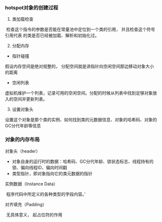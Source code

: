 ### hotspot对象的创建过程

1. 类加载检查

​	检查这个指令的参数是否能在常量池中定位到一个类的引用， 并且检查这个符号引用代表 的类是否已经被加载、解析和初始化过。

2. 分配内存

- 指针碰撞

假设内存空间是绝对规整的， 分配空间就是讲指针向空闲空间那边移动对象大小的距离

- 空闲列表

虚拟机维护一个列表，记录可用的空闲空间。分配的时候从列表中找到足够对象放入的空间并更新列表。

3. 设置对象头

设置这个对象是那个类的实例、如何找到类的元数据信息、对象的哈希码、对象的GC分代年龄等信息



### 对象的内存布局

对象头（header）

- 对象自身的运行时的数据：哈希码、GC分代年龄、锁状态标志、线程持有的锁、偏向线程ID、偏向时间戳
- 类型指针，即对象指向它的类元数据的指针

实例数据（Instance Data）

​	程序代码中所定义的各种类型的字段内容。’

对齐填充（Padding）

​	无具体意义， 起占位符的作用